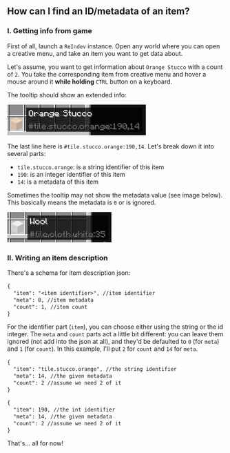 ## How can I find an ID/metadata of an item?

### I. Getting info from game

First of all, launch a `ReIndev` instance. Open any world where you can open a creative menu, and take an item you want to get data about.

Let's assume, you want to get information about `Orange Stucco` with a count of `2`. You take the corresponding item from creative menu and hover a mouse around it **while holding** `CTRL` button on a keyboard.

The tooltip should show an extended info:

![Image of tooltip 1](https://github.com/tracystacktrace/mamasrecipes-reindev/raw/main/docs/tooltip_1.png)

The last line here is `#tile.stucco.orange:190,14`. Let's break down it into several parts:
- `tile.stucco.orange`: is a string identifier of this item
- `190`: is an integer identifier of this item
- `14`: is a metadata of this item

Sometimes the tooltip may not show the metadata value (see image below). This basically means the metadata is `0` or is ignored.

![Image of tooltip 2](https://github.com/tracystacktrace/mamasrecipes-reindev/raw/main/docs/tooltip_2.png)

### II. Writing an item description

There's a schema for item description json:
```json5
{
  "item": "<item identifier>", //item identifier
  "meta": 0, //item metadata
  "count": 1, //item count
}
```

For the identifier part (`item`), you can choose either using the string or the id integer.
The `meta` and `count` parts act a little bit different: you can leave them ignored (not add into the json at all), and they'd be defaulted to `0` (for `meta`) and `1` (for `count`).
In this example, I'll put `2` for `count` and `14` for `meta`.
```json5
{
  "item": "tile.stucco.orange", //the string identifier
  "meta": 14, //the given metadata
  "count": 2 //assume we need 2 of it
}
```
```json5
{
  "item": 190, //the int identifier
  "meta": 14, //the given metadata
  "count": 2 //assume we need 2 of it
}
```

That's... all for now!